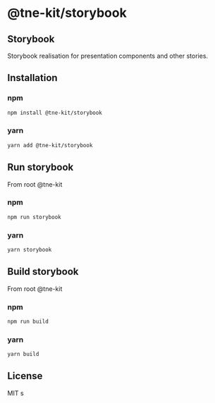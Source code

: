 # @tne-kit/storybook
## Storybook
Storybook realisation for presentation components and other stories.

## Installation

### npm
```sh
npm install @tne-kit/storybook
```
### yarn
```sh
yarn add @tne-kit/storybook
```
## Run storybook
From root @tne-kit
### npm
```sh
npm run storybook
```
### yarn
```sh
yarn storybook
```
## Build storybook
From root @tne-kit
### npm
```sh
npm run build
```
### yarn
```sh
yarn build
```
## License

MIT
s